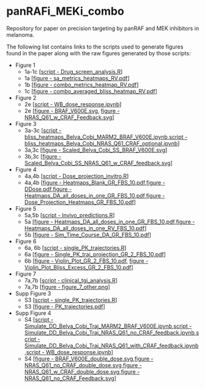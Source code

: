 # panRAFi_MEKi_combo

Repository for paper on precision targeting by panRAF and MEK inhibitors in melanoma.

The following list contains links to the scripts used to generate figures found in the paper along with the raw figures generated by those scripts:

* Figure 1
  *  1a-1c [[script - Drug_screen_analysis.R](scripts/Drug_screen_analysis.R)]
  *  1a [[figure - sa_metrics_heatmaps_RV.pdf](figures/Drug_screen/sa_metrics_heatmaps_RV.pdf)]
  *  1b [[figure - combo_metrics_heatmap_RV.pdf](figures/Drug_screen/combo_metrics_heatmap_RV.pdf)]
  *  1c [[figure - combo_averaged_bliss_heatmap_RV.pdf](figures/Drug_screen/IC50_heatmap_RV.pdf)]
* Figure 2
  * 2e [[script - WB_dose_response.ipynb](scripts/model_simulation_and_plotting/WB_dose_response/WB_dose_response.ipynb)]
  * 2e [[figure - BRAF_V600E.svg](figures/Model_predicted_ss_dose_response_plots/BRAF_V600E.svg), [figure - NRAS_Q61_w_CRAF_Feedback.svg](figures/Model_predicted_ss_dose_response_plots/NRAS_Q61_w_CRAF_Feedback.svg)]
* Figure 3
  * 3a-3c [[script - bliss_heatmaps_Belva_Cobi_MARM2_BRAF_V600E.ipynb](scripts/model_simulation_and_plotting/Bliss_Heatmaps/bliss_heatmaps_Belva_Cobi_MARM2_BRAF_V600E.ipynb),[script - bliss_heatmaps_Belva_Cobi_NRAS_Q61_CRAF_optional.ipynb](scripts/model_simulation_and_plotting/Bliss_Heatmaps/bliss_heatmaps_Belva_Cobi_NRAS_Q61_CRAF_optional.ipynb)]
  * 3a,3c [[figure - Scaled_Belva_Cobi_SS_BRAF_V600E.svg](figures/Model_predicted_synergy/Scaled_Belva_Cobi_SS_BRAF_V600E.svg)]
  * 3b,3c [[figure - Scaled_Belva_Cobi_SS_NRAS_Q61_w_CRAF_feedback.svg](figures/Model_predicted_synergy/Scaled_Belva_Cobi_SS_NRAS_Q61_w_CRAF_feedback.svg)]
* Figure 4
  * 4a,4b [[script - Dose_projection_invitro.R](scripts/Dose_projection_invitro.R)]
  * 4a,4b [[figure - Heatmaps_Blank_GR_FBS_10.pdf](figures/Dose_projections/Heatmaps_Blank_GR_FBS_10.pdf),[figure - DDose.pdf](figures/Dose_projections/DDose.pdf),[figure - Heatmaps_DA_all_doses_in_one_GR_FBS_10.pdf](figures/Dose_projections/Heatmaps_DA_all_doses_in_one_GR_FBS_10.pdf),[figure - Dose_Projection_Heatmaps_GR_FBS_10.pdf](figures/Dose_projections/Dose_Projection_Heatmaps_GR_FBS_10.pdf)]
* Figure 5
  * 5a,5b [[script - Invivo_predictions.R](scripts/Invivo_predictions.R)]
  * 5a [[figure - Heatmaps_DA_all_doses_in_one_GR_FBS_10.pdf](figures/Invivo_predictions/Heatmaps_DA_all_doses_in_one_GR_FBS_10.pdf),[figure - Heatmaps_DA_all_doses_in_one_RV_FBS_10.pdf](figures/Invivo_predictions/Heatmaps_DA_all_doses_in_one_RV_FBS_10.pdf)]
  * 5b [[figure - Sim_Time_Course_DA_GR_FBS_10.pdf](figures/Invivo_predictions/Sim_Time_Course_DA_GR_FBS_10.pdf)]
* Figure 6
  * 6a, 6b [[script - single_PK_trajectories.R](scripts/single_PK_trajectories.R)]
  * 6a [[figure - Single_PK_traj_projection_GR_2_FBS_10.pdf](figures/PK_variability/Single_PK_traj_projection_GR_2_FBS_10.pdf)]
  * 6b [[figure - Violin_Plot_GR_2_FBS_10.pdf](figures/PK_variability/Violin_Plot_GR_2_FBS_10.pdf), [figure - Violin_Plot_Bliss_Excess_GR_2_FBS_10.pdf](figures/PK_variability/Violin_Plot_Bliss_Excess_GR_2_FBS_10.pdf)]
* Figure 7
  * 7a,7b [[script - clinical_tgi_analysis.R](scripts/clinical_tgi_analysis.R)]
  * 7a,7b [[figure - figure_7_other.png](figures/clinical_tgi/figure_7_other.png)]
* Supp Figure 3
  * S3 [[script - single_PK_trajectories.R](scripts/single_PK_trajectories.R)]
  * S3 [[figure - PK_trajectories.pdf](figures/PK_variability/PK_trajectories.pdf)]
* Supp Figure 4
  * S4 [[script - Simulate_DD_Belva_Cobi_Traj_MARM2_BRAF_V600E.ipynb](scripts/model_simulation_and_plotting/Time_Course_Response/Simulate_DD_Belva_Cobi_Traj_MARM2_BRAF_V600E.ipynb),[script - Simulate_DD_Belva_Cobi_Traj_NRAS_Q61_no_CRAF_feedback.ipynb](scripts/model_simulation_and_plotting/Time_Course_Response/Simulate_DD_Belva_Cobi_Traj_NRAS_Q61_no_CRAF_feedback.ipynb),[script - Simulate_DD_Belva_Cobi_Traj_NRAS_Q61_with_CRAF_feedback.ipynb](scripts/model_simulation_and_plotting/Time_Course_Response/Simulate_DD_Belva_Cobi_Traj_NRAS_Q61_with_CRAF_feedback.ipynb),[script - WB_dose_response.ipynb](scripts/model_simulation_and_plotting/WB_dose_response/WB_dose_response.ipynb)]
  * S4 [[figure - BRAF_V600E_double_dose.svg](figures/Model_predicted_temporal_response/BRAF_V600E/BRAF_V600E_double_dose.svg),[figure - NRAS_Q61_no_CRAF_double_dose.svg](figures/Model_predicted_temporal_response/NRAS_Q61/NRAS_Q61_no_CRAF_double_dose.svg),[figure - NRAS_Q61_w_CRAF_double_dose.svg](figures/Model_predicted_temporal_response/NRAS_Q61/NRAS_Q61_w_CRAF_double_dose.svg),[figure - NRAS_Q61_no_CRAF_Feedback.svg](figures/Model_predicted_ss_dose_response_plots/NRAS_Q61_no_CRAF_Feedback.svg)]  
